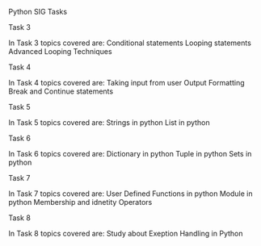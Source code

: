 Python SIG Tasks

Task 3

In Task 3 topics covered are:
Conditional statements
Looping statements
Advanced Looping Techniques

Task 4

In Task 4 topics covered are:
Taking input from user
Output Formatting
Break and Continue statements

Task 5

In Task 5 topics covered are:
Strings in python
List in python

Task 6

In Task 6 topics covered are:
Dictionary in python
Tuple in python
Sets in python

Task 7

In Task 7 topics covered are:
User Defined Functions in python
Module in python
Membership and idnetity Operators

Task 8

In Task 8 topics covered are: Study about Exeption Handling in Python
